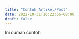 ```yaml
---
title: "Contoh Artikel/Post"
date: 2022-10-31T16:22:56+08:00
draft: false
---
```

Ini cuman contoh

